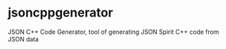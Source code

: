 jsoncppgenerator
================

JSON C++ Code Generator, tool of generating JSON Spirit C++ code from JSON data